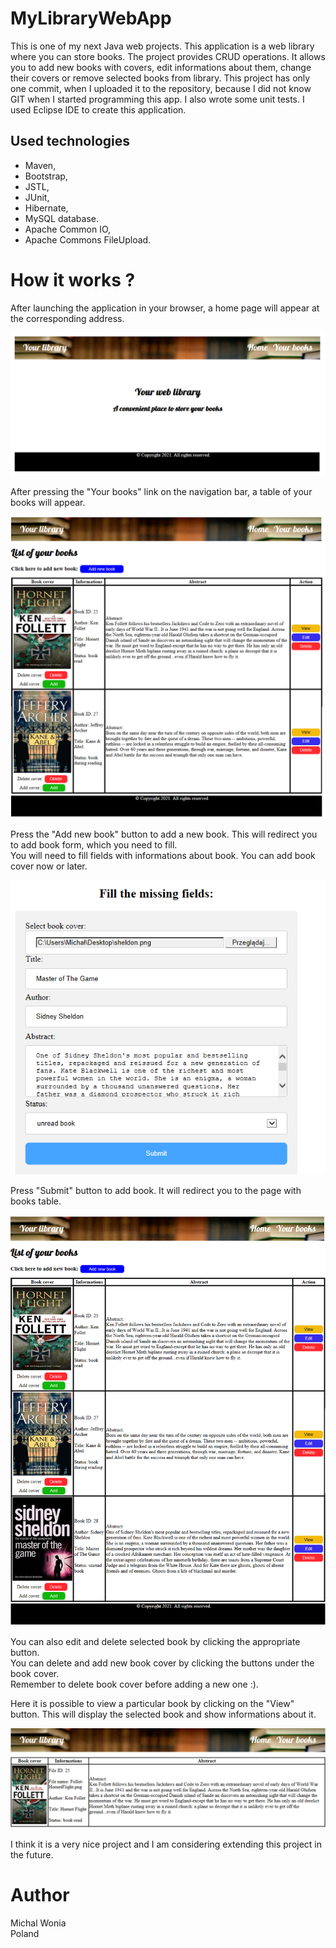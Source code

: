 # MyLibraryWebApp

This is one of my next Java web projects. 
This application is a web library where you can store books. The project provides CRUD operations.
It allows you to add new books with covers, edit informations about them, change their covers or remove selected books from library.
This project has only one commit, when I uploaded it to the repository, because I did not know GIT when I started programming this app.
I also wrote some unit tests. I used Eclipse IDE to create this application.

## Used technologies
- Maven,
- Bootstrap,
- JSTL,
- JUnit,
- Hibernate,
- MySQL database.
- Apache Common IO,
- Apache Commons FileUpload.

# How it works ?

After launching the application in your browser, a home page will appear at the corresponding address.

<img src="readmeImages/home.png">

After pressing the "Your books" link on the navigation bar, a table of your books will appear.

<img src="readmeImages/books2_.png">

Press the "Add new book" button to add a new book. 
This will redirect you to add book form, which you need to fill. </br>
You will need to fill fields with informations about book. You can add book cover now or later.

<img src="readmeImages/bookFormFilled.png">

Press "Submit" button to add book. It will redirect you to the page with books table.

<img src="readmeImages/books3.png">

You can also edit and delete selected book by clicking the appropriate button. </br>
You can delete and add new book cover by clicking the buttons under the book cover. </br>
Remember to delete book cover before adding a new one :).


Here it is possible to view a particular book by clicking on the "View" button.
This will display the selected book and show informations about it.

<img src="readmeImages/viewBook.png">

I think it is a very nice project and I am considering extending this project in the future.

# Author

Michal Wonia </br>
Poland
